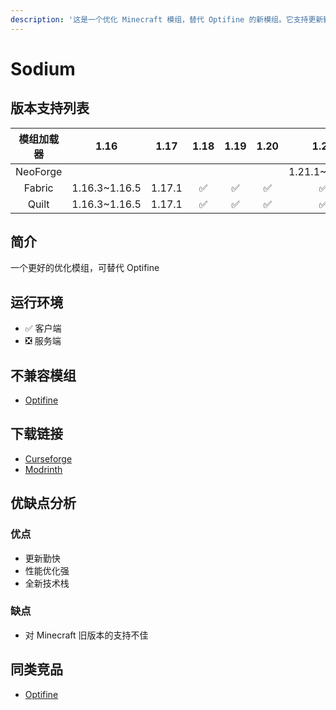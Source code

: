 ```yaml
---
description: '这是一个优化 Minecraft 模组，替代 Optifine 的新模组。它支持更新勤快、性能优化强，并采用新技术栈。适用于客户端但不适用于服务端。'
---
```

# Sodium

## 版本支持列表

|模组加载器|1.16|1.17|1.18|1.19|1.20|1.21|
|:-:|:-:|:-:|:-:|:-:|:-:|:-:|
|NeoForge| | | | | |1.21.1~1.21.6|
|Fabric|1.16.3~1.16.5|1.17.1|✅|✅|✅|✅|
|Quilt|1.16.3~1.16.5|1.17.1|✅|✅|✅|✅|

## 简介

一个更好的优化模组，可替代 Optifine

## 运行环境

- ✅ 客户端
- ❎ 服务端

## 不兼容模组

- [Optifine](/mod/optifine.md)

## 下载链接

- [Curseforge](https://www.curseforge.com/minecraft/mc-mods/sodium)
- [Modrinth](https://modrinth.com/mod/sodium)

## 优缺点分析

### 优点

- 更新勤快
- 性能优化强
- 全新技术栈

### 缺点

- 对 Minecraft 旧版本的支持不佳

## 同类竞品

- [Optifine](/mod/optifine.md)

<Giscus />
